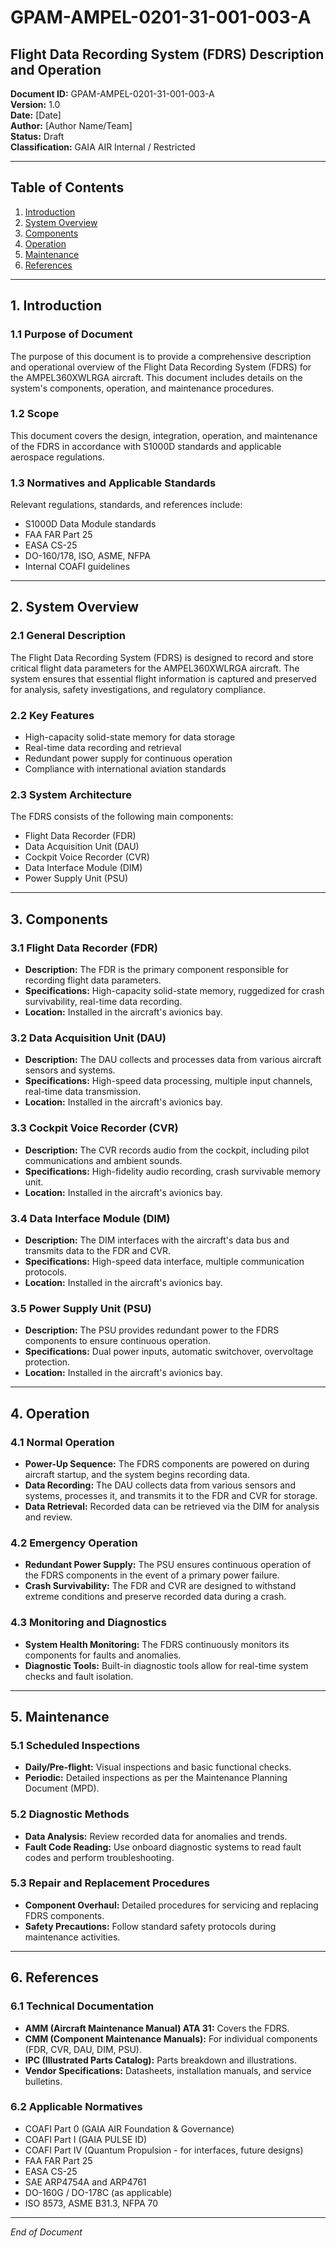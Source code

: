 # GPAM-AMPEL-0201-31-001-003-A

## Flight Data Recording System (FDRS) Description and Operation

**Document ID:** GPAM-AMPEL-0201-31-001-003-A  
**Version:** 1.0  
**Date:** [Date]  
**Author:** [Author Name/Team]  
**Status:** Draft  
**Classification:** GAIA AIR Internal / Restricted

---

## Table of Contents

1. [Introduction](#introduction)
2. [System Overview](#system-overview)
3. [Components](#components)
4. [Operation](#operation)
5. [Maintenance](#maintenance)
6. [References](#references)

---

## 1. Introduction

### 1.1 Purpose of Document
The purpose of this document is to provide a comprehensive description and operational overview of the Flight Data Recording System (FDRS) for the AMPEL360XWLRGA aircraft. This document includes details on the system's components, operation, and maintenance procedures.

### 1.2 Scope
This document covers the design, integration, operation, and maintenance of the FDRS in accordance with S1000D standards and applicable aerospace regulations.

### 1.3 Normatives and Applicable Standards
Relevant regulations, standards, and references include:
- S1000D Data Module standards
- FAA FAR Part 25
- EASA CS-25
- DO-160/178, ISO, ASME, NFPA
- Internal COAFI guidelines

---

## 2. System Overview

### 2.1 General Description
The Flight Data Recording System (FDRS) is designed to record and store critical flight data parameters for the AMPEL360XWLRGA aircraft. The system ensures that essential flight information is captured and preserved for analysis, safety investigations, and regulatory compliance.

### 2.2 Key Features
- High-capacity solid-state memory for data storage
- Real-time data recording and retrieval
- Redundant power supply for continuous operation
- Compliance with international aviation standards

### 2.3 System Architecture
The FDRS consists of the following main components:
- Flight Data Recorder (FDR)
- Data Acquisition Unit (DAU)
- Cockpit Voice Recorder (CVR)
- Data Interface Module (DIM)
- Power Supply Unit (PSU)

---

## 3. Components

### 3.1 Flight Data Recorder (FDR)
- **Description:** The FDR is the primary component responsible for recording flight data parameters.
- **Specifications:** High-capacity solid-state memory, ruggedized for crash survivability, real-time data recording.
- **Location:** Installed in the aircraft's avionics bay.

### 3.2 Data Acquisition Unit (DAU)
- **Description:** The DAU collects and processes data from various aircraft sensors and systems.
- **Specifications:** High-speed data processing, multiple input channels, real-time data transmission.
- **Location:** Installed in the aircraft's avionics bay.

### 3.3 Cockpit Voice Recorder (CVR)
- **Description:** The CVR records audio from the cockpit, including pilot communications and ambient sounds.
- **Specifications:** High-fidelity audio recording, crash survivable memory unit.
- **Location:** Installed in the aircraft's avionics bay.

### 3.4 Data Interface Module (DIM)
- **Description:** The DIM interfaces with the aircraft's data bus and transmits data to the FDR and CVR.
- **Specifications:** High-speed data interface, multiple communication protocols.
- **Location:** Installed in the aircraft's avionics bay.

### 3.5 Power Supply Unit (PSU)
- **Description:** The PSU provides redundant power to the FDRS components to ensure continuous operation.
- **Specifications:** Dual power inputs, automatic switchover, overvoltage protection.
- **Location:** Installed in the aircraft's avionics bay.

---

## 4. Operation

### 4.1 Normal Operation
- **Power-Up Sequence:** The FDRS components are powered on during aircraft startup, and the system begins recording data.
- **Data Recording:** The DAU collects data from various sensors and systems, processes it, and transmits it to the FDR and CVR for storage.
- **Data Retrieval:** Recorded data can be retrieved via the DIM for analysis and review.

### 4.2 Emergency Operation
- **Redundant Power Supply:** The PSU ensures continuous operation of the FDRS components in the event of a primary power failure.
- **Crash Survivability:** The FDR and CVR are designed to withstand extreme conditions and preserve recorded data during a crash.

### 4.3 Monitoring and Diagnostics
- **System Health Monitoring:** The FDRS continuously monitors its components for faults and anomalies.
- **Diagnostic Tools:** Built-in diagnostic tools allow for real-time system checks and fault isolation.

---

## 5. Maintenance

### 5.1 Scheduled Inspections
- **Daily/Pre-flight:** Visual inspections and basic functional checks.
- **Periodic:** Detailed inspections as per the Maintenance Planning Document (MPD).

### 5.2 Diagnostic Methods
- **Data Analysis:** Review recorded data for anomalies and trends.
- **Fault Code Reading:** Use onboard diagnostic systems to read fault codes and perform troubleshooting.

### 5.3 Repair and Replacement Procedures
- **Component Overhaul:** Detailed procedures for servicing and replacing FDRS components.
- **Safety Precautions:** Follow standard safety protocols during maintenance activities.

---

## 6. References

### 6.1 Technical Documentation
- **AMM (Aircraft Maintenance Manual) ATA 31:** Covers the FDRS.
- **CMM (Component Maintenance Manuals):** For individual components (FDR, CVR, DAU, DIM, PSU).
- **IPC (Illustrated Parts Catalog):** Parts breakdown and illustrations.
- **Vendor Specifications:** Datasheets, installation manuals, and service bulletins.

### 6.2 Applicable Normatives
- COAFI Part 0 (GAIA AIR Foundation & Governance)
- COAFI Part I (GAIA PULSE ID)
- COAFI Part IV (Quantum Propulsion - for interfaces, future designs)
- FAA FAR Part 25
- EASA CS-25
- SAE ARP4754A and ARP4761
- DO-160G / DO-178C (as applicable)
- ISO 8573, ASME B31.3, NFPA 70

---

*End of Document*
